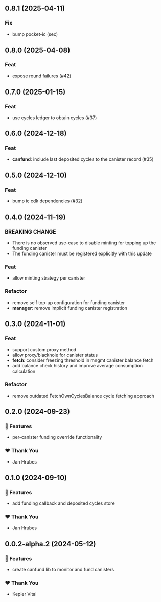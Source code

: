 ## 0.8.1 (2025-04-11)

### Fix

- bump pocket-ic (sec)

## 0.8.0 (2025-04-08)

### Feat

- expose round failures (#42)

## 0.7.0 (2025-01-15)

### Feat

- use cycles ledger to obtain cycles (#37)

## 0.6.0 (2024-12-18)

### Feat

- **canfund**: include last deposited cycles to the canister record (#35)

## 0.5.0 (2024-12-10)

### Feat

- bump ic cdk dependencies (#32)

## 0.4.0 (2024-11-19)

### BREAKING CHANGE

- There is no observed use-case to disable minting for topping up the funding canister
- The funding canister must be registered explicitly with this update

### Feat

- allow minting strategy per canister

### Refactor

- remove self top-up configuration for funding canister
- **manager**: remove implicit funding canister registration

## 0.3.0 (2024-11-01)

### Feat

- support custom proxy method
- allow proxy/blackhole for canister status
- **fetch**: consider freezing threshold in mngmt canister balance fetch
- add balance check history and improve average consumption calculation

### Refactor

- remove outdated FetchOwnCyclesBalance cycle fetching approach

## 0.2.0 (2024-09-23)


### 🚀 Features

- per-canister funding override functionality


### ❤️  Thank You

- Jan Hrubes

## 0.1.0 (2024-09-10)


### 🚀 Features

- add funding callback and deposited cycles store


### ❤️  Thank You

- Jan Hrubes

## 0.0.2-alpha.2 (2024-05-12)


### 🚀 Features

- create canfund lib to monitor and fund canisters


### ❤️  Thank You

- Kepler Vital
